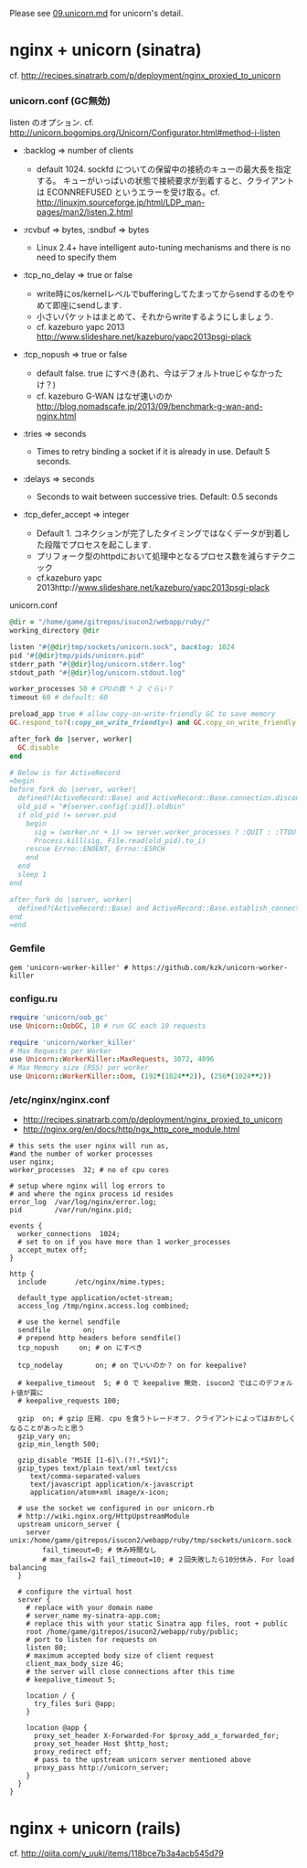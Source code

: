 Please see [09.unicorn.md](09.unicorn.md) for unicorn's detail. 

# nginx + unicorn (sinatra)

cf. http://recipes.sinatrarb.com/p/deployment/nginx_proxied_to_unicorn

### unicorn.conf (GC無効)

listen のオプション. cf. http://unicorn.bogomips.org/Unicorn/Configurator.html#method-i-listen

* :backlog => number of clients

    * default 1024. sockfd についての保留中の接続のキューの最大長を指定する。 キューがいっぱいの状態で接続要求が到着すると、クライアントは ECONNREFUSED というエラーを受け取る。cf. http://linuxjm.sourceforge.jp/html/LDP_man-pages/man2/listen.2.html

* :rcvbuf => bytes, :sndbuf => bytes

    * Linux 2.4+ have intelligent auto-tuning mechanisms and there is no need to specify them

* :tcp_no_delay => true or false

    * write時にos/kernelレベルでbufferingしてたまってからsendするのをやめて即座にsendします.
    * 小さいパケットはまとめて、それからwriteするようにしましょう. 
    * cf. kazeburo yapc 2013 http://www.slideshare.net/kazeburo/yapc2013psgi-plack

* :tcp_nopush => true or false

    * default false. true にすべき(あれ、今はデフォルトtrueじゃなかったけ？)
    * cf. kazeburo G-WAN はなぜ速いのか http://blog.nomadscafe.jp/2013/09/benchmark-g-wan-and-nginx.html

* :tries => seconds

    * Times to retry binding a socket if it is already in use. Default 5 seconds.

* :delays => seconds

    * Seconds to wait between successive tries. Default: 0.5 seconds

* :tcp_defer_accept => integer

    * Default 1. コネクションが完了したタイミングではなくデータが到着した段階でプロセスを起こします.
    * プリフォーク型のhttpdにおいて処理中となるプロセス数を減らすテクニック
    * cf.kazeburo yapc 2013http://www.slideshare.net/kazeburo/yapc2013psgi-plack

unicorn.conf

```ruby
@dir = "/home/game/gitrepos/isucon2/webapp/ruby/"
working_directory @dir

listen "#{@dir}tmp/sockets/unicorn.sock", backlog: 1024
pid "#{@dir}tmp/pids/unicorn.pid"
stderr_path "#{@dir}log/unicorn.stderr.log"
stdout_path "#{@dir}log/unicorn.stdout.log"

worker_processes 50 # CPUの数 * 2 ぐらい？
timeout 60 # default: 60

preload_app true # allow copy-on-write-friendly GC to save memory
GC.respond_to?(:copy_on_write_friendly=) and GC.copy_on_write_friendly = true

after_fork do |server, worker|
  GC.disable
end

# Below is for ActiveRecord
=begin
before_fork do |server, worker|
  defined?(ActiveRecord::Base) and ActiveRecord::Base.connection.disconnect!
  old_pid = "#{server.config[:pid]}.oldbin"
  if old_pid != server.pid
    begin
      sig = (worker.nr + 1) >= server.worker_processes ? :QUIT : :TTOU
      Process.kill(sig, File.read(old_pid).to_i)
    rescue Errno::ENOENT, Errno::ESRCH
    end
  end
  sleep 1
end

after_fork do |server, worker|
  defined?(ActiveRecord::Base) and ActiveRecord::Base.establish_connection
end
=end
```

### Gemfile

```
gem 'unicorn-worker-killer' # https://github.com/kzk/unicorn-worker-killer
```

### configu.ru

```ruby
require 'unicorn/oob_gc'
use Unicorn::OobGC, 10 # run GC each 10 requests

require 'unicorn/worker_killer'
# Max Requests per Worker
use Unicorn::WorkerKiller::MaxRequests, 3072, 4096
# Max Memory size (RSS) per worker
use Unicorn::WorkerKiller::Oom, (192*(1024**2)), (256*(1024**2))
```

### /etc/nginx/nginx.conf

* http://recipes.sinatrarb.com/p/deployment/nginx_proxied_to_unicorn
* http://nginx.org/en/docs/http/ngx_http_core_module.html


```
# this sets the user nginx will run as,
#and the number of worker processes
user nginx;
worker_processes  32; # no of cpu cores

# setup where nginx will log errors to
# and where the nginx process id resides
error_log  /var/log/nginx/error.log;
pid        /var/run/nginx.pid;

events {
  worker_connections  1024;
  # set to on if you have more than 1 worker_processes
  accept_mutex off;
}

http {
  include       /etc/nginx/mime.types;

  default_type application/octet-stream;
  access_log /tmp/nginx.access.log combined;

  # use the kernel sendfile
  sendfile        on;
  # prepend http headers before sendfile()
  tcp_nopush     on; # on にすべき

  tcp_nodelay        on; # on でいいのか？ on for keepalive?

  # keepalive_timeout  5; # 0 で keepalive 無効. isucon2 ではこのデフォルト値が罠に
  # keepalive_requests 100;

  gzip  on; # gzip 圧縮. cpu を食うトレードオフ. クライアントによってはおかしくなることがあったと思う
  gzip_vary on;
  gzip_min_length 500;

  gzip_disable "MSIE [1-6]\.(?!.*SV1)";
  gzip_types text/plain text/xml text/css
     text/comma-separated-values
     text/javascript application/x-javascript
     application/atom+xml image/x-icon;

  # use the socket we configured in our unicorn.rb
  # http://wiki.nginx.org/HttpUpstreamModule
  upstream unicorn_server {
    server unix:/home/game/gitrepos/isucon2/webapp/ruby/tmp/sockets/unicorn.sock
        fail_timeout=0; # 休み時間なし
        # max_fails=2 fail_timeout=10; # ２回失敗したら10分休み. For load balancing
  }

  # configure the virtual host
  server {
    # replace with your domain name
    # server_name my-sinatra-app.com;
    # replace this with your static Sinatra app files, root + public
    root /home/game/gitrepos/isucon2/webapp/ruby/public;
    # port to listen for requests on
    listen 80;
    # maximum accepted body size of client request
    client_max_body_size 4G;
    # the server will close connections after this time
    # keepalive_timeout 5;

    location / {
      try_files $uri @app;
    }

    location @app {
      proxy_set_header X-Forwarded-For $proxy_add_x_forwarded_for;
      proxy_set_header Host $http_host;
      proxy_redirect off;
      # pass to the upstream unicorn server mentioned above
      proxy_pass http://unicorn_server;
    }
  }
}
```


# nginx + unicorn (rails)

cf. http://qiita.com/y_uuki/items/118bce7b3a4acb545d79